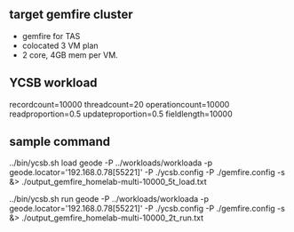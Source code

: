 ## target gemfire cluster
- gemfire for TAS
- colocated 3 VM plan
- 2 core, 4GB mem per VM.

## YCSB workload 
recordcount=10000
threadcount=20
operationcount=10000
readproportion=0.5
updateproportion=0.5
fieldlength=10000

## sample command 
../bin/ycsb.sh load geode -P ../workloads/workloada -p geode.locator='192.168.0.78[55221]' -P ./ycsb.config -P ./gemfire.config -s &> ./output_gemfire_homelab-multi-10000_5t_load.txt

../bin/ycsb.sh run geode -P ../workloads/workloada -p geode.locator='192.168.0.78[55221]' -P ./ycsb.config -P ./gemfire.config -s &> ./output_gemfire_homelab-multi-10000_2t_run.txt
